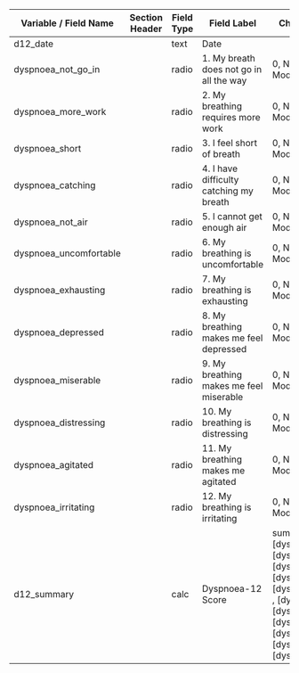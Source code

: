 | Variable / Field Name   | Section Header | Field Type | Field Label                              | Choices or Calculations                                                                                                                                                                                                                                                                                                  |
| ----------------------- | -------------- | ---------- | ---------------------------------------- | ------------------------------------------------------------------------------------------------------------------------------------------------------------------------------------------------------------------------------------------------------------------------------------------------------------------------ |
| d12\_date               |                | text       | Date                                     |                                                                                                                                                                                                                                                                                                                          |
| dyspnoea\_not\_go\_in   |                | radio      | 1\. My breath does not go in all the way | 0, None ; 1, Mild ; 2, Moderate ; 3, Severe                                                                                                                                                                                                                                                                              |
| dyspnoea\_more\_work    |                | radio      | 2\. My breathing requires more work      | 0, None ; 1, Mild ; 2, Moderate ; 3, Severe                                                                                                                                                                                                                                                                              |
| dyspnoea\_short         |                | radio      | 3\. I feel short of breath               | 0, None ; 1, Mild ; 2, Moderate ; 3, Severe                                                                                                                                                                                                                                                                              |
| dyspnoea\_catching      |                | radio      | 4\. I have difficulty catching my breath | 0, None ; 1, Mild ; 2, Moderate ; 3, Severe                                                                                                                                                                                                                                                                              |
| dyspnoea\_not\_air      |                | radio      | 5\. I cannot get enough air              | 0, None ; 1, Mild ; 2, Moderate ; 3, Severe                                                                                                                                                                                                                                                                              |
| dyspnoea\_uncomfortable |                | radio      | 6\. My breathing is uncomfortable        | 0, None ; 1, Mild ; 2, Moderate ; 3, Severe                                                                                                                                                                                                                                                                              |
| dyspnoea\_exhausting    |                | radio      | 7\. My breathing is exhausting           | 0, None ; 1, Mild ; 2, Moderate ; 3, Severe                                                                                                                                                                                                                                                                              |
| dyspnoea\_depressed     |                | radio      | 8\. My breathing makes me feel depressed | 0, None ; 1, Mild ; 2, Moderate ; 3, Severe                                                                                                                                                                                                                                                                              |
| dyspnoea\_miserable     |                | radio      | 9\. My breathing makes me feel miserable | 0, None ; 1, Mild ; 2, Moderate ; 3, Severe                                                                                                                                                                                                                                                                              |
| dyspnoea\_distressing   |                | radio      | 10\. My breathing is distressing         | 0, None ; 1, Mild ; 2, Moderate ; 3, Severe                                                                                                                                                                                                                                                                              |
| dyspnoea\_agitated      |                | radio      | 11\. My breathing makes me agitated      | 0, None ; 1, Mild ; 2, Moderate ; 3, Severe                                                                                                                                                                                                                                                                              |
| dyspnoea\_irritating    |                | radio      | 12\. My breathing is irritating          | 0, None ; 1, Mild ; 2, Moderate ; 3, Severe                                                                                                                                                                                                                                                                              |
| d12\_summary            |                | calc       | Dyspnoea-12 Score                        | sum(\[dyspnoea\_not\_go\_in\], \[dyspnoea\_more\_work\] , \[dyspnoea\_short\] , \[dyspnoea\_catching\] , \[dyspnoea\_not\_air\], \[dyspnoea\_uncomfortable\] , \[dyspnoea\_exhausting\], \[dyspnoea\_depressed\], \[dyspnoea\_miserable\] , \[dyspnoea\_distressing\], \[dyspnoea\_agitated\], \[dyspnoea\_irritating\]) |
